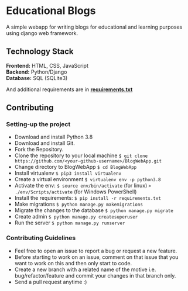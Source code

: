 # Educational Blogs

A simple webapp for writing blogs for educational and learning purposes using django web framework.

## Technology Stack

**Frontend:** HTML, CSS, JavaScript  
**Backend:** Python/Django  
**Database:** SQL (SQLite3)  

And additional requirements are in [**requirements.txt**](https://github.com/jkrlr/BlogWebApp/blob/master/BloggingApp/mysite/requirement.txt)

## Contributing

### Setting-up the project

  * Download and install Python 3.8
  * Download and install Git.
  * Fork the Repository.
  * Clone the repository to your local machine `$ git clone https://github.com/<your-github-username>/BlogWebApp.git`
  * Change directory to BlogWebApp `$ cd BlogWebApp`
  * Install virtualenv `$ pip3 install virtualenv`
  * Create a virtual environment `$ virtualenv env -p python3.8`  
  * Activate the env: `$ source env/bin/activate` (for linux) `> ./env/Scripts/activate` (for Windows PowerShell)
  * Install the requirements: `$ pip install -r requirements.txt`
  * Make migrations `$ python manage.py makemigrations`
  * Migrate the changes to the database `$ python manage.py migrate`
  * Create admin `$ python manage.py createsuperuser`
  * Run the server `$ python manage.py runserver`
 

### Contributing Guidelines 
  * Feel free to open an issue to report a bug or request a new feature.
  * Before starting to work on an issue, comment on that issue that you want to work on this and then only start to code.
  * Create a new branch with a related name of the motive i.e. bug/refactor/feature and commit your changes in that branch only.  
  * Send a pull request anytime :) 
